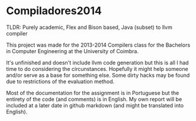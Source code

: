 Compiladores2014
================

TLDR: Purely academic, Flex and Bison based, Java (subset) to llvm compiler

This project was made for the 2013-2014 Compilers class for the Bachelors in Computer Engineering at the University of Coimbra.

It's unfinished and doesn't include llvm code generation but this is all I had time to do considering the circunstances. Hopefully it might help someone and/or serve as a base for something else. Some dirty hacks may be found due to restrictions of the evaluation method.

Most of the documentation for the assignment is in Portuguese but the entirety of the code (and comments) is in English. My own report will be included at a later date in github markdown (and might be translated into English).
